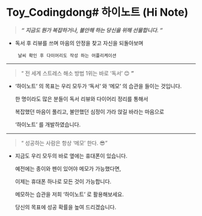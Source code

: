 # Toy_Codingdong# 하이노트 (Hi Note)

> ***“ 지금도 뭔가 복잡하거나, 불안해 하는 당신을 위해 선물합니다. ”***
> 
- 독서 후 리뷰를 쓰며 마음의 안정을 찾고 자신을 되돌아보며

       날씨 확인 후 다이어리도 작성 하는 어플리케이션

---

> “ 전 세계 스트레스 해소 방법 1위는 바로 ‘독서’ 😊 **”**
> 
- ‘하이노트’ 의 목표는 우리 모두가 ‘독서’ 와 ‘메모’ 의 습관을 들이는 것입니다.
    
    한 명이라도 많은 분들이 독서 리뷰와 다이어리 정리를 통해서
    
    복잡했던 마음이 풀리고, 불안했던 심정이 가라 앉길 바라는 마음으로
    
    ‘하이노트’ 를 개발하였습니다.
    

---

> “ 성공하는 사람은 항상 ‘메모’ 한다. 😎”
> 
- 지금도 우리 모두의 바로 옆에는 휴대폰이 있습니다.
    
    예전에는 종이와 펜이 있어야 메모가 가능했다면,
    
    이제는 휴대폰 하나로 모든 것이 가능합니다.
    
    메모하는 습관을 저희 ‘하이노트’ 로 활용해보세요.
    
    당신의 목표에 성공 확률을 높여 드리겠습니다.
